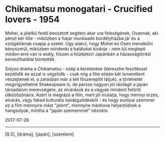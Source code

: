 # Chikamatsu monogatari - Crucified lovers - 1954

Mohei, a jólelkű festő beosztott segíteni akar ura feleségének, Osannak, aki pénzt kér tőle - miközben a fukar munkaadó bordélyházba jár és a szolgálóknak csapja a szelet. Úgy alakul, hogy Mohei és Osen menekülni kényszerül, miközben mindenki a halálukat kívánja - nem túl meglepő módon erre van is esély, hiszen a középkori Japánban a házasságtörést kereszthalállal büntették.

Súlyos dráma a Chikamatsu - szép a keretezése (keresztre feszítéssel kezdődik és azzal is végződik - csak míg a film elején két ismeretlent veszejtenek el, a zárásban már a két főszereplőt látjuk), a történetet megirigyelhetné Shakespeare is, de persze nagyon jól rávilágít a japán társadalom merevségére, az elvárások és a vágyak mindent felőrlő ütközőzónáira. Azért is megrázó a film, mert jól mutatja, hogy mennyi érzés, elvárás, vágy fakad kulturális beidegződésből - és hogy európai szemmel ez a film mennyire mást "jelent", mennyire máshova helyeződnek a hangsúlyok, mintha a "japán szememmel" nézném.

2017-07-28

----

[8.5], [dráma], [japán], [szerelem]
